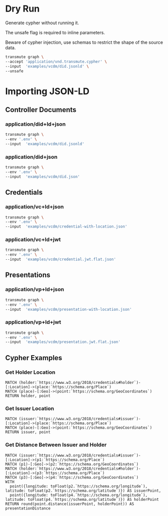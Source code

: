 # Dry Run

Generate cypher without running it.

The unsafe flag is required to inline parameters.

Beware of cypher injection, use schemas to restrict the shape of the source data.

```sh
transmute graph \
--accept 'application/vnd.transmute.cypher' \
--input  'examples/vcdm/did.jsonld' \
--unsafe
```

# Importing JSON-LD

## Controller Documents

### application/did+ld+json

```sh
transmute graph \
--env '.env' \
--input  'examples/vcdm/did.jsonld'
```

### application/did+json

```sh
transmute graph \
--env '.env' \
--input  'examples/vcdm/did.json'
```

## Credentials

### application/vc+ld+json

```sh
transmute graph \
--env '.env' \
--input  'examples/vcdm/credential-with-location.json'
```

### application/vc+ld+jwt

```sh
transmute graph \
--env '.env' \
--input  'examples/vcdm/credential.jwt.flat.json'
```

## Presentations

### application/vp+ld+json

```sh
transmute graph \
--env '.env' \
--input  'examples/vcdm/presentation-with-location.json'
```

### application/vp+ld+jwt

```sh
transmute graph \
--env '.env' \
--input  'examples/vcdm/presentation.jwt.flat.json'
```

## Cypher Examples

### Get Holder Location

```
MATCH (holder:`https://www.w3.org/2018/credentials#holder`)-[:Location]->(place:`https://schema.org/Place`)
MATCH (place)-[:Geo]->(point:`https://schema.org/GeoCoordinates`)
RETURN holder, point
```

### Get Issuer Location

```
MATCH (issuer:`https://www.w3.org/2018/credentials#issuer`)-[:Location]->(place:`https://schema.org/Place`)
MATCH (place)-[:Geo]->(point:`https://schema.org/GeoCoordinates`)
RETURN issuer, point
```

### Get Distance Between Issuer and Holder

```
MATCH (issuer:`https://www.w3.org/2018/credentials#issuer`)-[:Location]->(p1:`https://schema.org/Place`)
MATCH (p1)-[:Geo]->(p2:`https://schema.org/GeoCoordinates`)
MATCH (holder:`https://www.w3.org/2018/credentials#holder`)-[:Location]->(p3:`https://schema.org/Place`)
MATCH (p3)-[:Geo]->(p4:`https://schema.org/GeoCoordinates`)
WITH
  point({longitude: toFloat(p2.`https://schema.org/longitude`), latitude: toFloat(p2.`https://schema.org/latitude`)}) AS issuerPoint,
  point({longitude: toFloat(p4.`https://schema.org/longitude`), latitude: toFloat(p4.`https://schema.org/latitude`)}) AS holderPoint
RETURN round(point.distance(issuerPoint, holderPoint)) AS presentationDistance
```